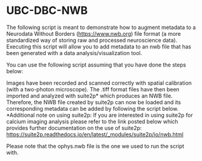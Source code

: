 # UBC-DBC-NWB
The following script is meant to demonstrate how to augment metadata to a Neurodata Without Borders (https://www.nwb.org) file format (a more standardized way of storing raw and processed neuroscience data). Executing this script will allow you to add metadata to an nwb file that has been generated with a data analysis/visualization tool.

You can use the following script assuming that you have done the steps below:

Images have been recorded and scanned correctly with spatial calibration (with a two-photon microscope).
The .tiff format files have then been imported and analyzed with suite2p* which produces an NWB file.
Therefore, the NWB file created by suite2p can now be loaded and its corresponding metadata can be added by following the script below.
*Additional note on using suite2p: If you are interested in using suite2p for calcium imaging analysis please refer to the link posted below which provides further documentation on the use of suite2p: 
https://suite2p.readthedocs.io/en/latest/_modules/suite2p/io/nwb.html

Please note that the ophys.nwb file is the one we used to run the script with.

